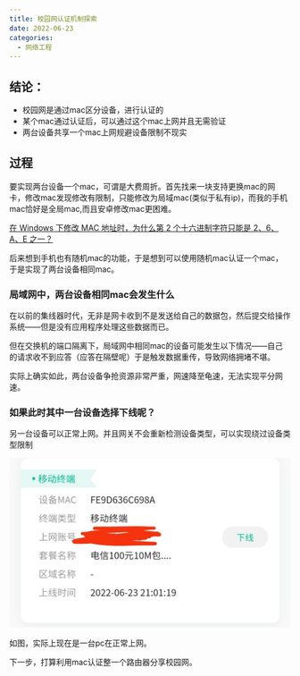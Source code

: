 ```yaml
---
title: 校园网认证机制探索
date: 2022-06-23
categories:
  - 网络工程
---
```


## 结论：

- 校园网是通过mac区分设备，进行认证的
- 某个mac通过认证后，可以通过这个mac上网并且无需验证
- 两台设备共享一个mac上网规避设备限制不现实

## 过程

要实现两台设备一个mac，可谓是大费周折。首先找来一块支持更换mac的网卡，修改mac发现修改有限制，只能修改为局域mac(类似于私有ip)，而我的手机mac恰好是全局mac,而且安卓修改mac更困难。

[在 Windows 下修改 MAC 地址时，为什么第 2 个十六进制字符只能是 2、6、A、E 之一？](https://www.zhihu.com/question/21805731)

后来想到手机也有随机mac的功能，于是想到可以使用随机mac认证一个mac，于是实现了两台设备相同mac。

### 局域网中，两台设备相同mac会发生什么

在以前的集线器时代，无非是网卡收到不是发送给自己的数据包，然后提交给操作系统——但是没有应用程序处理这些数据而已。

但在交换机的端口隔离下，局域网中相同mac的设备可能发生以下情况——自己的请求收不到应答（应答在隔壁呢）于是触发数据重传，导致网络拥堵不堪。

实际上确实如此，两台设备争抢资源非常严重，网速降至龟速，无法实现平分网速。

### 如果此时其中一台设备选择下线呢？

另一台设备可以正常上网。并且网关不会重新检测设备类型，可以实现绕过设备类型限制

![](images/1655992062756-1024x616.jpg)

如图，实际上现在是一台pc在正常上网。

下一步，打算利用mac认证整一个路由器分享校园网。
